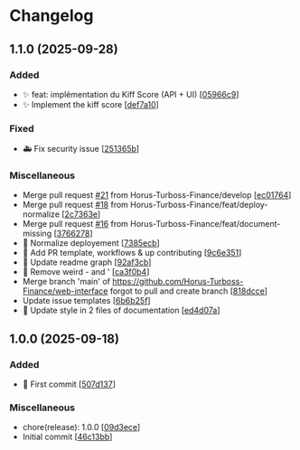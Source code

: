 # Changelog

<a name="1.1.0"></a>
## 1.1.0 (2025-09-28)

### Added

- ✨ feat: implémentation du Kiff Score (API + UI) [[05966c9](https://github.com/Horus-Turboss-Finance/web-interface/commit/05966c97876e35bda60ed762d23b7a2fbf58e87a)]
- ✨ Implement the kiff score [[def7a10](https://github.com/Horus-Turboss-Finance/web-interface/commit/def7a10f572b4664a494b99f74d35c2d8c56afb8)]

### Fixed

- 🚑 Fix security issue [[251365b](https://github.com/Horus-Turboss-Finance/web-interface/commit/251365bd2c748e6fffaa9169ed25c8009134dba8)]

### Miscellaneous

-  Merge pull request [#21](https://github.com/Horus-Turboss-Finance/web-interface/issues/21) from Horus-Turboss-Finance/develop [[ec01764](https://github.com/Horus-Turboss-Finance/web-interface/commit/ec017643c523e998f056c07fba134e5e14cbfa2a)]
-  Merge pull request [#18](https://github.com/Horus-Turboss-Finance/web-interface/issues/18) from Horus-Turboss-Finance/feat/deploy-normalize [[2c7363e](https://github.com/Horus-Turboss-Finance/web-interface/commit/2c7363e67b4dafeb1b80769b5cec3108678fc15f)]
-  Merge pull request [#16](https://github.com/Horus-Turboss-Finance/web-interface/issues/16) from Horus-Turboss-Finance/feat/document-missing [[3766278](https://github.com/Horus-Turboss-Finance/web-interface/commit/37662786f7086e280f02674d43e965cce91b6426)]
- 🚀 Normalize deployement [[7385ecb](https://github.com/Horus-Turboss-Finance/web-interface/commit/7385ecb6eac1dce54b339fb15be30423caa2324d)]
- 📝 Add PR template, workflows &amp; up contributing [[9c6e351](https://github.com/Horus-Turboss-Finance/web-interface/commit/9c6e351b923c32bb7655abdfa9a7ea9eb657525e)]
- 📝 Update readme graph [[92af3cb](https://github.com/Horus-Turboss-Finance/web-interface/commit/92af3cbcf14333049eb696b6c2e93af76dfb8ded)]
- 📝 Remove weird - and &#x27; [[ca3f0b4](https://github.com/Horus-Turboss-Finance/web-interface/commit/ca3f0b4b84f85693dcc8e20bd4a39d61e40b9d2f)]
-  Merge branch &#x27;main&#x27; of https://github.com/Horus-Turboss-Finance/web-interface forgot to pull and create branch [[818dcce](https://github.com/Horus-Turboss-Finance/web-interface/commit/818dcce4a1354736b687a0e9b5ee965ea0a02abb)]
-  Update issue templates [[6b6b25f](https://github.com/Horus-Turboss-Finance/web-interface/commit/6b6b25f30bddad6283a271b0577dc4763fe268ab)]
- 📝 Update style in 2 files of documentation [[ed4d07a](https://github.com/Horus-Turboss-Finance/web-interface/commit/ed4d07a7bbb3da655ccbe76189049228c9172775)]


<a name="1.0.0"></a>
## 1.0.0 (2025-09-18)

### Added

- 🎉 First commit [[507d137](https://github.com/Horus-Turboss-Finance/web-interface/commit/507d137ae05ce29b22e381f4a9fd67177a1c2e9a)]

### Miscellaneous

-  chore(release): 1.0.0 [[09d3ece](https://github.com/Horus-Turboss-Finance/web-interface/commit/09d3ece3c792975376d8d90373967c3b9add4c66)]
-  Initial commit [[46c13bb](https://github.com/Horus-Turboss-Finance/web-interface/commit/46c13bb5bf03021b42eb8da5a3bea22739c3afb6)]


